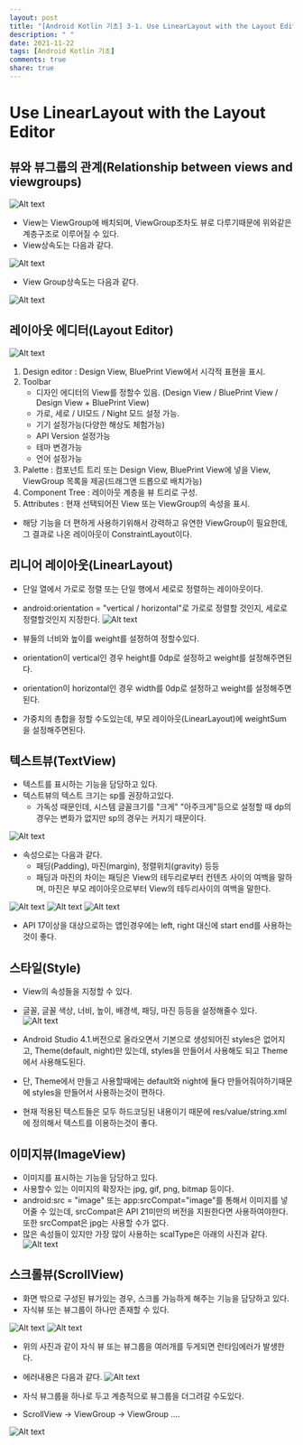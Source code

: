 ```yaml
---
layout: post
title: "[Android Kotlin 기초] 3-1. Use LinearLayout with the Layout Editor"
description: " "
date: 2021-11-22
tags: [Android Kotlin 기초]
comments: true
share: true
---
```


# Use LinearLayout with the Layout Editor

## 뷰와 뷰그룹의 관계(Relationship between views and viewgroups)

![Alt text](resource/Relationshipbetweenviewsandviewgroups.png)

- View는 ViewGroup에 배치되며, ViewGroup조차도 뷰로 다루기때문에 위와같은 계층구조로 이루어질 수 있다.
- View상속도는 다음과 같다.

![Alt text](resource/ViewClassInheritanceDiagram.PNG)

- View Group상속도는 다음과 같다.

![Alt text](resource/ViewGroupClassInheritanceDiagram.PNG)

## 레이아웃 에디터(Layout Editor)

![Alt text](resource/LayoutEditor.png)

1. Design editor : Design View, BluePrint View에서 시각적 표현을 표시.
2. Toolbar
	- 디자인 에디터의 View를 정할수 있음. (Design View / BluePrint View / Design View + BluePrint View)
	- 가로, 세로 / UI모드 / Night 모드 설정 가능.
	- 기기 설정가능(다양한 해상도 체험가능)
	- API Version 설정가능
	- 테마 변경가능
	- 언어 설정가능
3. Palette : 컴포넌트 트리 또는 Design View, BluePrint View에 넣을 View, ViewGroup 목록을 제공(드래그앤 드롭으로 배치가능)
4. Component Tree : 레이아웃 계층을 뷰 트리로 구성.
5. Attributes : 현재 선택되어진 View 또는 ViewGroup의 속성을 표시.

- 해당 기능을 더 편하게 사용하기위해서 강력하고 유연한 ViewGroup이 필요한데, 그 결과로 나온 레이아웃이 ConstraintLayout이다.

## 리니어 레이아웃(LinearLayout)

- 단일 열에서 가로로 정렬 또는 단일 행에서 세로로 정렬하는 레이아웃이다.
- android:orientation = "vertical / horizontal"로 가로로 정렬할 것인지, 세로로 정렬할것인지 지정한다.
![Alt text](resource/LinearLayout.PNG)

- 뷰들의 너비와 높이를 weight를 설정하여 정할수있다.
- orientation이 vertical인 경우 height를 0dp로 설정하고 weight를 설정해주면된다.
- orientation이 horizontal인 경우 width를 0dp로 설정하고 weight를 설정해주면된다.
- 가중치의 총합을 정할 수도있는데, 부모 레이아웃(LinearLayout)에 weightSum을 설정해주면된다.

## 텍스트뷰(TextView)

- 텍스트를 표시하는 기능을 담당하고 있다.
- 텍스트뷰의 텍스트 크기는 sp를 권장하고있다.
	- 가독성 때문인데, 시스템 글꼴크기를 "크게" "아주크게"등으로 설정할 때 dp의 경우는 변화가 없지만 sp의 경우는 커지기 때문이다.

![Alt text](resource/dpWaring.PNG)

- 속성으로는 다음과 같다.
	- 패딩(Padding), 마진(margin), 정렬위치(gravity) 등등
	- 패딩과 마진의 차이는 패딩은 View의 테두리로부터 컨텐츠 사이의 여백을 말하며, 마진은 부모 레이아웃으로부터 View의 테두리사이의 여백을 말한다.

![Alt text](resource/PaddingAndMargin.PNG)
![Alt text](resource/Padding.PNG)
![Alt text](resource/Margin.PNG)

- API 17이상을 대상으로하는 앱인경우에는 left, right 대신에 start end를 사용하는것이 좋다.

## 스타일(Style)

- View의 속성들을 지정할 수 있다.
- 글꼴, 글꼴 색상, 너비, 높이, 배경색, 패딩, 마진 등등을 설정해줄수 있다.
![Alt text](resource/applyStyle.PNG)

- Android Studio 4.1.버전으로 올라오면서 기본으로 생성되어진 styles은 없어지고, Theme(default, night)만 있는데, styles을 만들어서 사용해도 되고 Theme에서 사용해도된다.
- 단, Theme에서 만들고 사용할때에는 default와 night에 둘다 만들어줘야하기때문에 styles을 만들어서 사용하는것이 편하다.
- 현재 적용된 텍스트들은 모두 하드코딩된 내용이기 때문에 res/value/string.xml에 정의해서 텍스트를 이용하는것이 좋다.

## 이미지뷰(ImageView)

- 이미지를 표시하는 기능을 담당하고 있다.
- 사용할수 있는 이미지의 확장자는 jpg, gif, png, bitmap 등이다.
- android:src = "image" 또는 app:srcCompat="image"를 통해서 이미지를 넣어줄 수 있는데, srcCompat은 API 21미만의 버전을 지원한다면 사용하여야한다. 또한 srcCompat은 jpg는 사용할 수가 없다.
- 많은 속성들이 있지만 가장 많이 사용하는 scalType은 아래의 사진과 같다.
![Alt text](resource/scalType.PNG)

## 스크롤뷰(ScrollView)

- 화면 밖으로 구성된 뷰가있는 경우, 스크롤 가능하게 해주는 기능을 담당하고 있다.
- 자식뷰 또는 뷰그룹이 하나만 존재할 수 있다.

![Alt text](resource/multiChildViewScollView.PNG)
![Alt text](resource/multiChildViewGroupScollView.PNG)

- 위의 사진과 같이 자식 뷰 또는 뷰그룹을 여러개를 두게되면 런타임에러가 발생한다.
- 에러내용은 다음과 같다.
![Alt text](resource/ErrorMultiChild.PNG)

- 자식 뷰그룹을 하나로 두고 계층적으로 뷰그룹을 더그려갈 수도있다.
- ScrollView -> ViewGroup -> ViewGroup ....

![Alt text](resource/ScrollView.PNG)
